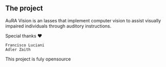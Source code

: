 ## The project
AuRA Vision is an lasses that implement computer vision to assist visually impaired individuals through auditory instructions.
️


Special thanks ❤️
```
Francisco Luciani
Adler Zaith
```
This project is fuly opensource
